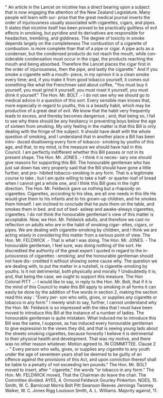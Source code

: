 " An article in the Lancet on nicotine has a direct bearing upon a subject that is now engaging the attention of the New Zealand Legislature. Many people will learn with sur- prise that the great medical journal inverts the order of injuriousness usually associated with cigarettes, cigars, and pipes. It states that nicotine itself has been proved to be practically guiltless of evil effects in smoking, but pyridine and its derivatives are responsible for headaches, trembling, and giddiness. The degree of toxicity in smoke depends largely on the completeness The combustion of a cigarette of combustion. is more complete than that of a pipe or cigar. A pipe acts as a condenser, but the condensed products do not reach the mouth, while con- siderable condensation must occur in the cigar, the products reaching the mouth and being absorbed. Therefore the Lancet places the cigar first in the order of injuriousness, then the pipe, and lastly the cigarette." And if you smoke a cigarette with a mouth- piece, in my opinion it is a clean smoke every time; and, if you make it from good tobacco yourself, it comes out something like what the Frenchman said about coffee, "You must buy it yourself, you must grind it yourself, you must roast it yourself, you must drink it yourself." The Hon. Mr. BOLT .- I do not see why we should go to medical advice in a question of this sort. Every sensible man knows that, more especially in regard to youths, this is a beastly habit, which may be productive of a great deal of evil. We know that the habit very frequently leads to excess, and thereby becomes dangerous ; and, that being so, I fail to see why there should be any hesitancy in preventing boys below the age of sixteen from smoking. My only feeling in the matter is that this Bill is only dealing with the fringe of the subject. It should have dealt with the whole question of smoking, and I understand that in another place a Bill has been intro- duced disallowing every form of tobacco- smoking by youths of this age, and that, to my mind, is the measure we should have had in this Council. I am perfectly indifferent whether this Bill passes or not in its present shape. The Hon. Mr. JONES .- I think it is neces- sary one should give reasons for supporting this Bill. The honourable gentleman who has just sat down has very properly said that the Bill should have gone a little further, and pro- hibited tobacco-smoking in any form. That is a legitimate course to take ; but I am quite willing to take a half- or quarter-loaf of bread when I cannot get a whole one, and I think this Bill goes in the right direction. The Hon. Mr. Feldwick gave us nothing but a rhapsody on cigarettes. Cigarettes, according to his idea, are all one needs in this life He would give them to his infants and to his grown-up children, and he smokes them himself. I am inclined to conclude that he puts them on the table, and smokes them in bed. and out of bed- asleep and awake-always cigarettes, cigarettes. I do not think the honourable gentleman's view of this matter is acceptable. Now, we Hon. Mr. Feldwick adults, and therefore we cast no reflection on adults who are in the habit of smoking cigar- ettes, cigars, or pipes. We are dealing with cigarette-smoking by children, and I think we are acting wisely in considering this matter from a serious point of view. The Hon. Mr. FELDWICK .- That is what I was doing. The Hon. Mr. JONES. - The honourable gentleman, I feel sure, was doing nothing of the sort. He discredited the authority of the great expert I quoted in regard to the in- juriousness of cigarettec -smoking; and the honourable gentleman should not have dis- credited it without showing some cause why. The question we are dealing with, to put the matter in a nutshell, is cigarette-smoking by youths. Is it not detrimental, both physically and morally ? Undoubtedly it is; and, that being the case, we ought to support this measure. The Hon Colonel PITT ..- I would like to say, in reply to the Hon. Mr. Bolt, that if it is the mind of this Council to make this Bill apply to smoking in all forms it can easily be done by the addition of five words in section 2, making the section read this way : "Every per- son who sells, gives, or supplies any cigarette or tobacco in any form." I merely wish to say, further, I cannot understand why the Hon. Mr. Feldwick is so impressed with the idea that I must have been moved to introduce this Bill at the instance of a number of ladies. The honourable gentleman is quite mistaken. What induced me to introduce this Bill was the same, I suppose, as has induced every honourable gentleman to give expression to the views they did, and that is seeing young lads about the streets smoking cigarettes, because honestly I believe it is detrimental to their physical health and development. That was my motive, and there was no other reason whatever. Motion agreed to. IN COMMITTEE. Clause 2 .- " Every person who sells, gives, or supplies any cigarette to any youth under the age of seventeen years shall be deemed to be guilty of an offence against the provisions of this Act, and upon conviction thereof shall be liable to a penalty of not exceeding ten pounds." The Hon. Mr. BOLT moved to insert, after " cigarette," the words "or tobacco in any form." The Hon. Mr. FELDWICK moved, That the Chairman do leave the chair. The Committee divided. AYES, 4. Ormond Feldwick Gourley Pinkerton. NOES, 15. Smith, W. C. Barnicoat Morris Bolt Pitt Swanson Reeves Jennings Twomey Walker, W. C. Jones Rigg Louisson Smith, A. L. Williams. Majority against, 11. 